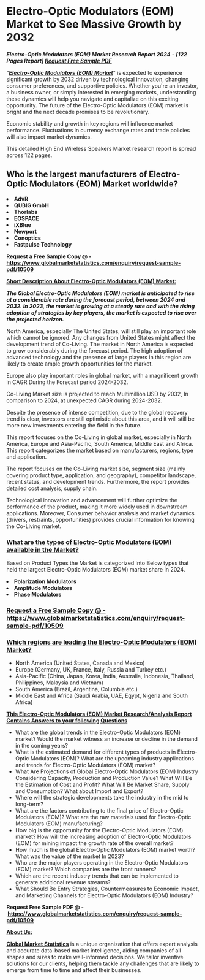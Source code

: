 <h1>Electro-Optic Modulators (EOM) Market to See Massive Growth by 2032</h1><p><em><strong>Electro-Optic Modulators (EOM) Market Research Report 2024</strong></em>&nbsp;-&nbsp;<em><strong>[122 Pages Report] </strong></em><em><strong><a href="https://www.globalmarketstatistics.com/enquiry/request-sample-pdf/10509">Request Free Sample PDF</a></strong></em></p><p>"<a style="font-style: italic; font-weight: bold;" href="https://www.globalmarketstatistics.com/market-reports/electro-optic-modulators-eom-market-10509">Electro-Optic Modulators (EOM) Market</a>" is expected to experience significant growth by 2032 driven by technological innovation, changing consumer preferences, and supportive policies. Whether you're an investor, a business owner, or simply interested in emerging markets, understanding these dynamics will help you navigate and capitalize on this exciting opportunity. The future of the&nbsp;Electro-Optic Modulators (EOM) market is bright and the next decade promises to be revolutionary.</p><p>Economic stability and growth in key regions will influence market performance. Fluctuations in currency exchange rates and trade policies will also impact market dynamics.</p><p>This detailed&nbsp;High End Wireless Speakers Market research report is spread across 122 pages.</p><h2><strong>Who is the largest manufacturers of Electro-Optic Modulators (EOM) Market worldwide?</strong></h2><p><strong><li>AdvR<li>QUBIG GmbH<li>Thorlabs<li>EOSPACE<li>iXBlue<li>Newport<li>Conoptics<li>Fastpulse Technology</strong></p><p><strong>Request a Free Sample Copy @ - <a href="https://www.globalmarketstatistics.com/enquiry/request-sample-pdf/10509">https://www.globalmarketstatistics.com/enquiry/request-sample-pdf/10509</a></strong></p><p><strong><u>Short Description About Electro-Optic Modulators (EOM) Market:</u></strong></p><p><strong><em>The Global Electro-Optic Modulators (EOM) market is anticipated to rise at a considerable rate during the forecast period, between 2024 and 2032. In 2023, the market is growing at a steady rate and with the rising adoption of strategies by key players, the market is expected to rise over the projected horizon.</em></strong></p><p>North America, especially The United States, will still play an important role which cannot be ignored. Any changes from United States might affect the development trend of Co-Living. The market in North America is expected to grow considerably during the forecast period. The high adoption of advanced technology and the presence of large players in this region are likely to create ample growth opportunities for the market.</p><p>Europe also play important roles in global market, with a magnificent growth in CAGR During the Forecast period 2024-2032.</p><p>Co-Living Market size is projected to reach Multimillion USD by 2032, In comparison to 2024, at unexpected CAGR during 2024-2032.</p><p>Despite the presence of intense competition, due to the global recovery trend is clear, investors are still optimistic about this area, and it will still be more new investments entering the field in the future.</p><p>This report focuses on the Co-Living in global market, especially in North America, Europe and Asia-Pacific, South America, Middle East and Africa. This report categorizes the market based on manufacturers, regions, type and application.</p><p>The report focuses on the Co-Living market size, segment size (mainly covering product type, application, and geography), competitor landscape, recent status, and development trends. Furthermore, the report provides detailed cost analysis, supply chain.</p><p>Technological innovation and advancement will further optimize the performance of the product, making it more widely used in downstream applications. Moreover, Consumer behavior analysis and market dynamics (drivers, restraints, opportunities) provides crucial information for knowing the Co-Living market.</p><h3 class="rank-math-question "><span style="text-decoration: underline;">What are the types of Electro-Optic Modulators (EOM) available in the Market?</span></h3><p>Based on Product Types the Market is categorized into Below types that held the largest Electro-Optic Modulators (EOM) market share In 2024.</p><p><strong><li>Polarization Modulators<li>Amplitude Modulators<li>Phase Modulators</strong></p><h3 class="rank-math-question "><span style="text-decoration: underline;">Request a Free Sample Copy @ - <a href="https://www.globalmarketstatistics.com/enquiry/request-sample-pdf/10509">https://www.globalmarketstatistics.com/enquiry/request-sample-pdf/10509</a></span></h3><h3 class="rank-math-question "><span style="text-decoration: underline;">Which regions are leading the Electro-Optic Modulators (EOM) Market?</span></h3><ul><li>North America (United States, Canada and Mexico)</li><li>Europe (Germany, UK, France, Italy, Russia and Turkey etc.)</li><li>Asia-Pacific (China, Japan, Korea, India, Australia, Indonesia, Thailand, Philippines, Malaysia and Vietnam)</li><li>South America (Brazil, Argentina, Columbia etc.)</li><li>Middle East and Africa (Saudi Arabia, UAE, Egypt, Nigeria and South Africa)</li></ul><p><strong><u>This Electro-Optic Modulators (EOM) Market Research/Analysis Report Contains Answers to your following Questions</u></strong></p><ul><li>What are the global trends in the Electro-Optic Modulators (EOM) market? Would the market witness an increase or decline in the demand in the coming years?</li><li>What is the estimated demand for different types of products in Electro-Optic Modulators (EOM)? What are the upcoming industry applications and trends for Electro-Optic Modulators (EOM) market?</li><li>What Are Projections of Global Electro-Optic Modulators (EOM) Industry Considering Capacity, Production and Production Value? What Will Be the Estimation of Cost and Profit? What Will Be Market Share, Supply and Consumption? What about Import and Export?</li><li>Where will the strategic developments take the industry in the mid to long-term?</li><li>What are the factors contributing to the final price of Electro-Optic Modulators (EOM)? What are the raw materials used for Electro-Optic Modulators (EOM) manufacturing?</li><li>How big is the opportunity for the Electro-Optic Modulators (EOM) market? How will the increasing adoption of Electro-Optic Modulators (EOM) for mining impact the growth rate of the overall market?</li><li>How much is the global Electro-Optic Modulators (EOM) market worth? What was the value of the market In 2023?</li><li>Who are the major players operating in the Electro-Optic Modulators (EOM) market? Which companies are the front runners?</li><li>Which are the recent industry trends that can be implemented to generate additional revenue streams?</li><li>What Should Be Entry Strategies, Countermeasures to Economic Impact, and Marketing Channels for Electro-Optic Modulators (EOM) Industry?</li></ul><p><strong>Request Free Sample PDF @ -&nbsp;<a href="https://www.globalmarketstatistics.com/enquiry/request-sample-pdf/10509">https://www.globalmarketstatistics.com/enquiry/request-sample-pdf/10509</a></strong></p><p><strong><u>About Us:</u></strong></p><p><strong><a href="https://www.globalmarketstatistics.com/">Global Market Statistics</a></strong> is a unique organization that offers expert analysis and accurate data-based market intelligence, aiding companies of all shapes and sizes to make well-informed decisions. We tailor inventive solutions for our clients, helping them tackle any challenges that are likely to emerge from time to time and affect their businesses.</p>
